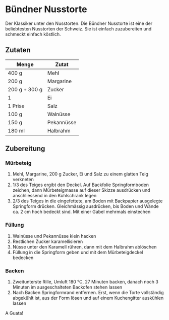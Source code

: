 # Bündner Nusstorte

Der Klassiker unter den Nusstorten. Die Bündner Nusstorte ist eine der beliebtesten Nusstorten der Schweiz. Sie ist einfach zuzubereiten und schmeckt einfach köstlich.

## Zutaten

| Menge | Zutat |
| --- | --- |
| 400 g | Mehl |
| 200 g | Margarine |
| 200 g + 300 g | Zucker |
| 1 | Ei |
| 1 Prise | Salz |
| 100 g | Walnüsse |
| 150 g | Pekannüsse |
| 180 ml | Halbrahm |

## Zubereitung

### Mürbeteig

1. Mehl, Margarine, 200 g Zucker, Ei und Salz zu einem glatten Teig verkneten
2. 1/3 des Teiges ergibt den Deckel. Auf Backfolie Springformboden zeichen, dann Mürbeteigmasse auf dieser Skizze ausdrücken und anschliessend in den Kühlschrank legen
3. 2/3 des Teiges in die eingefettete, am Boden mit Backpapier ausgelegte Springform drücken. Gleichmässig ausdrücken, bis Boden und Wände ca. 2 cm hoch bedeckt sind. Mit einer Gabel mehrmals einstechen

### Füllung

1. Walnüsse und Pekannüsse klein hacken
2. Restlichen Zucker karamellisieren
3. Nüsse unter den Karamell rühren, dann mit dem Halbrahm ablöschen
4. Füllung in die Springform geben und mit dem Mürbeteigdeckel bedecken

### Backen

1. Zweitunterste Rille, Umluft 180 °C, 27 Minuten backen, danach noch 3 Minuten im ausgeschalteten Backofen stehen lassen
2. Nach Backen Springformrand entfernen. Erst, wenn die Torte vollständig abgekühlt ist, aus der Form lösen und auf einem Kuchengitter auskühlen lassen

A Guata!
